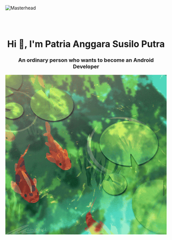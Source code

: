 ![Masterhead](assets/fish-3.gif)

<br><br>

<h1 align="center">Hi 👋, I'm Patria Anggara Susilo Putra</h1>
<h3 align="center">An ordinary person who wants to become an Android Developer</h3>

<img src="assets/fish-2.gif">
